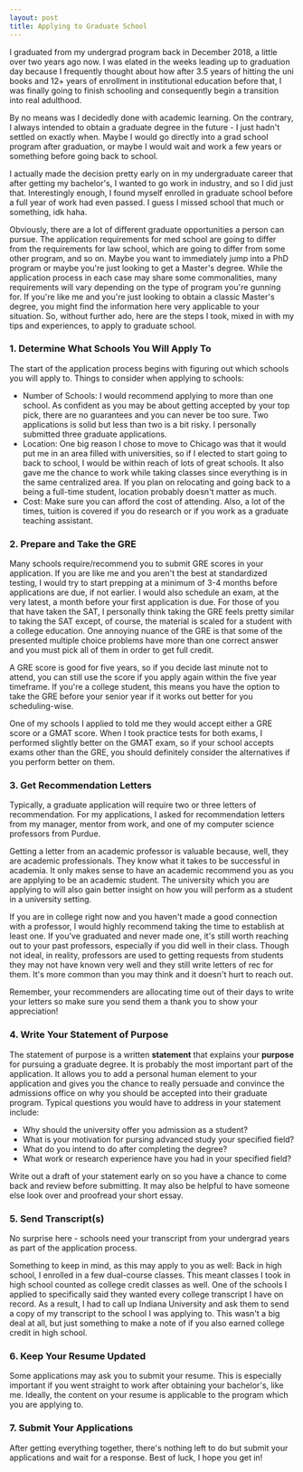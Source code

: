 ```yaml
---
layout: post
title: Applying to Graduate School
---
```


I graduated from my undergrad program back in December 2018, a little over two years ago now. I was elated in the weeks leading up to graduation day because I frequently thought about how after 3.5 years of hitting the uni books and 12+ years of enrollment in institutional education before that, I was finally going to finish schooling and consequently begin a transition into real adulthood.

By no means was I decidedly done with academic learning. On the contrary, I always intended to obtain a graduate degree in the future - I just hadn't settled on exactly when. Maybe I would go directly into a grad school program after graduation, or maybe I would wait and work a few years or something before going back to school.

I actually made the decision pretty early on in my undergraduate career that after getting my bachelor's, I wanted to go work in industry, and so I did just that. Interestingly enough, I found myself enrolled in graduate school before a full year of work had even passed. I guess I missed school that much or something, idk haha.

Obviously, there are a lot of different graduate opportunities a person can pursue. The application requirements for med school are going to differ from the requirements for law school, which are going to differ from some other program, and so on. Maybe you want to immediately jump into a PhD program or maybe you're just looking to get a Master's degree. While the application process in each case may share some commonalities, many requirements will vary depending on the type of program you're gunning for. If you're like me and you're just looking to obtain a classic Master's degree, you might find the information here very applicable to your situation. So, without further ado, here are the steps I took, mixed in with my tips and experiences, to apply to graduate school.

### 1. Determine What Schools You Will Apply To
The start of the application process begins with figuring out which schools you will apply to. Things to consider when applying to schools:
- Number of Schools: I would recommend applying to more than one school. As confident as you may be about getting accepted by your top pick, there are no guarantees and you can never be too sure. Two applications is solid but less than two is a bit risky. I personally submitted three graduate applications.
- Location: One big reason I chose to move to Chicago was that it would put me in an area filled with universities, so if I elected to start going to back to school, I would be within reach of lots of great schools. It also gave me the chance to work while taking classes since everything is in the same centralized area. If you plan on relocating and going back to a being a full-time student, location probably doesn't matter as much.
- Cost: Make sure you can afford the cost of attending. Also, a lot of the times, tuition is covered if you do research or if you work as a graduate teaching assistant.

### 2. Prepare and Take the GRE
Many schools require/recommend you to submit GRE scores in your application. If you are like me and you aren't the best at standardized testing, I would try to start prepping at a minimum of 3-4 months before applications are due, if not earlier. I would also schedule an exam, at the very latest, a month before your first application is due. For those of you that have taken the SAT, I personally think taking the GRE feels pretty similar to taking the SAT except, of course, the material is scaled for a student with a college education. One annoying nuance of the GRE is that some of the presented multiple choice problems have more than one correct answer and you must pick all of them in order to get full credit.

A GRE score is good for five years, so if you decide last minute not to attend, you can still use the score if you apply again within the five year timeframe. If you're a college student, this means you have the option to take the GRE before your senior year if it works out better for you scheduling-wise.

One of my schools I applied to told me they would accept either a GRE score or a GMAT score. When I took practice tests for both exams, I performed slightly better on the GMAT exam, so if your school accepts exams other than the GRE, you should definitely consider the alternatives if you perform better on them.

### 3. Get Recommendation Letters
Typically, a graduate application will require two or three letters of recommendation. For my applications, I asked for recommendation letters from my manager, mentor from work, and one of my computer science professors from Purdue.

Getting a letter from an academic professor is valuable because, well, they are academic professionals. They know what it takes to be successful in academia. It only makes sense to have an academic recommend you as you are applying to be an academic student. The university which you are applying to will also gain better insight on how you will perform as a student in a university setting.

If you are in college right now and you haven't made a good connection with a professor, I would highly recommend taking the time to establish at least one. If you've graduated and never made one, it's still worth reaching out to your past professors, especially if you did well in their class. Though not ideal, in reality, professors are used to getting requests from students they may not have known very well and they still write letters of rec for them. It's more common than you may think and it doesn't hurt to reach out.

Remember, your recommenders are allocating time out of their days to write your letters so make sure you send them a thank you to show your appreciation!

### 4. Write Your Statement of Purpose
The statement of purpose is a written **statement** that explains your **purpose** for pursuing a graduate degree. It is probably the most important part of the application. It allows you to add a personal human element to your application and gives you the chance to really persuade and convince the admissions office on why you should be accepted into their graduate program. Typical questions you would have to address in your statement include:
- Why should the university offer you admission as a student?
- What is your motivation for pursing advanced study your specified field?
- What do you intend to do after completing the degree?
- What work or research experience have you had in your specified field?

Write out a draft of your statement early on so you have a chance to come back and review before submitting. It may also be helpful to have someone else look over and proofread your short essay.

### 5. Send Transcript(s)
No surprise here - schools need your transcript from your undergrad years as part of the application process.

Something to keep in mind, as this may apply to you as well: Back in high school, I enrolled in a few dual-course classes. This meant classes I took in high school counted as college credit classes as well. One of the schools I applied to specifically said they wanted every college transcript I have on record. As a result, I had to call up Indiana University and ask them to send a copy of my transcript to the school I was applying to. This wasn't a big deal at all, but just something to make a note of if you also earned college credit in high school.

### 6. Keep Your Resume Updated
Some applications may ask you to submit your resume. This is especially important if you went straight to work after obtaining your bachelor's, like me. Ideally, the content on your resume is applicable to the program which you are applying to.

### 7. Submit Your Applications
After getting everything together, there's nothing left to do but submit your applications and wait for a response. Best of luck, I hope you get in!
